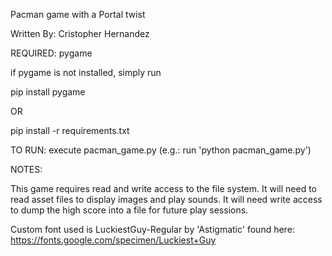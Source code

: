 Pacman game with a Portal twist

Written By: Cristopher Hernandez

REQUIRED: pygame

if pygame is not installed, simply run

pip install pygame

OR

pip install -r requirements.txt

TO RUN: execute pacman_game.py (e.g.: run 'python pacman_game.py')

NOTES:

This game requires read and write access to the file system. It will need to read asset files to display images and play sounds.
It will need write access to dump the high score into a file for future play sessions.

Custom font used is LuckiestGuy-Regular by 'Astigmatic' found here: https://fonts.google.com/specimen/Luckiest+Guy
